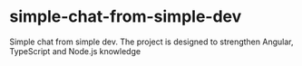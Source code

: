 # simple-chat-from-simple-dev
Simple chat from simple dev. The project is designed to strengthen Angular, TypeScript and Node.js knowledge
